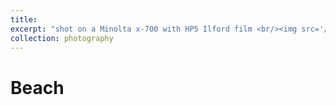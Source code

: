 ```yaml
---
title: 
excerpt: "shot on a Minolta x-700 with HP5 Ilford film <br/><img src='/images/beach.jpeg'>"
collection: photography
---
```

# Beach
